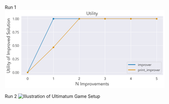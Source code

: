 Run 1
![Illustration of Ultimatum Game Setup](./assets/run_2_utility.png)

Run 2
![Illustration of Ultimatum Game Setup](./assets/run_e_utility.png)
